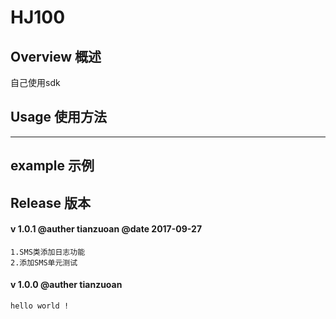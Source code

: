 # **HJ100**

## **Overview 概述**

   自己使用sdk

## **Usage 使用方法**

-----------


## **example 示例**

## **Release 版本** 

#### v 1.0.1 @auther tianzuoan @date 2017-09-27
    1.SMS类添加日志功能
    2.添加SMS单元测试

#### v 1.0.0 @auther tianzuoan
    hello world !
